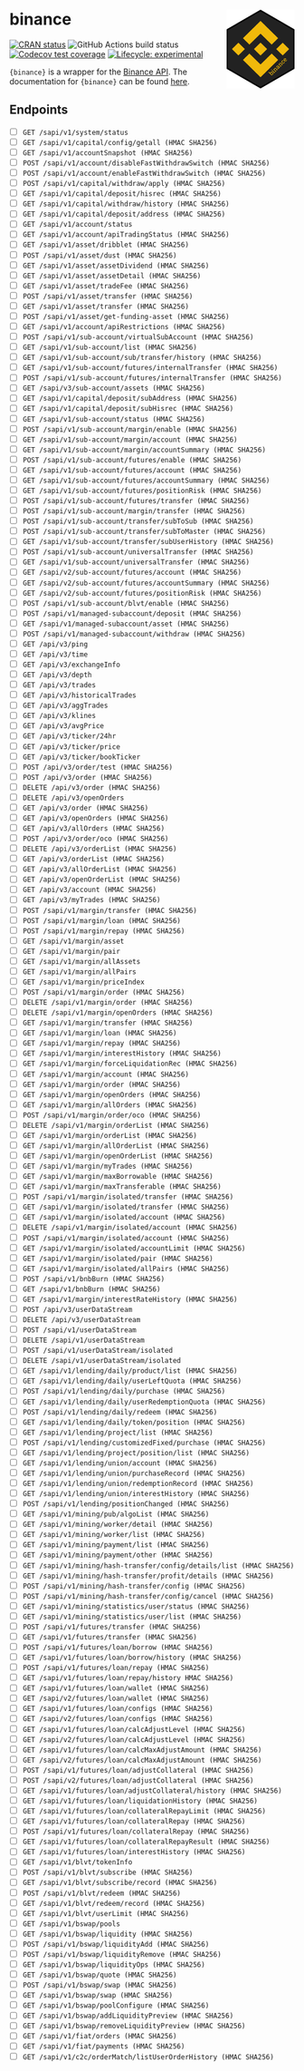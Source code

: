 
<!-- README.md is generated from README.Rmd. Please edit that file -->

# binance <img src="man/figures/binance-hex.png" align="right" alt="" width="120" />

<!-- badges: start -->

[![CRAN
status](https://www.r-pkg.org/badges/version/binance)](https://cran.r-project.org/package=binance)
![GitHub Actions build
status](https://github.com/datawookie/binance/actions/workflows/build.yaml/badge.svg)
[![Codecov test
coverage](https://img.shields.io/codecov/c/github/datawookie/binance.svg)](https://codecov.io/github/datawookie/binance)
[![Lifecycle:
experimental](https://img.shields.io/badge/lifecycle-experimental-orange.svg)](https://lifecycle.r-lib.org/articles/stages.html)
<!-- badges: end -->

`{binance}` is a wrapper for the [Binance
API](https://binance-docs.github.io/apidocs/spot/en/). The documentation
for `{binance}` can be found
[here](https://datawookie.github.io/binance/).

## Endpoints

-   [ ] `GET /sapi/v1/system/status`
-   [ ] `GET /sapi/v1/capital/config/getall (HMAC SHA256)`
-   [ ] `GET /sapi/v1/accountSnapshot (HMAC SHA256)`
-   [ ] `POST /sapi/v1/account/disableFastWithdrawSwitch (HMAC SHA256)`
-   [ ] `POST /sapi/v1/account/enableFastWithdrawSwitch (HMAC SHA256)`
-   [ ] `POST /sapi/v1/capital/withdraw/apply (HMAC SHA256)`
-   [ ] `GET /sapi/v1/capital/deposit/hisrec (HMAC SHA256)`
-   [ ] `GET /sapi/v1/capital/withdraw/history (HMAC SHA256)`
-   [ ] `GET /sapi/v1/capital/deposit/address (HMAC SHA256)`
-   [ ] `GET /sapi/v1/account/status`
-   [ ] `GET /sapi/v1/account/apiTradingStatus (HMAC SHA256)`
-   [ ] `GET /sapi/v1/asset/dribblet (HMAC SHA256)`
-   [ ] `POST /sapi/v1/asset/dust (HMAC SHA256)`
-   [ ] `GET /sapi/v1/asset/assetDividend (HMAC SHA256)`
-   [ ] `GET /sapi/v1/asset/assetDetail (HMAC SHA256)`
-   [ ] `GET /sapi/v1/asset/tradeFee (HMAC SHA256)`
-   [ ] `POST /sapi/v1/asset/transfer (HMAC SHA256)`
-   [ ] `GET /sapi/v1/asset/transfer (HMAC SHA256)`
-   [ ] `POST /sapi/v1/asset/get-funding-asset (HMAC SHA256)`
-   [ ] `GET /sapi/v1/account/apiRestrictions (HMAC SHA256)`
-   [ ] `POST /sapi/v1/sub-account/virtualSubAccount (HMAC SHA256)`
-   [ ] `GET /sapi/v1/sub-account/list (HMAC SHA256)`
-   [ ] `GET /sapi/v1/sub-account/sub/transfer/history (HMAC SHA256)`
-   [ ]
    `GET /sapi/v1/sub-account/futures/internalTransfer (HMAC SHA256)`
-   [ ]
    `POST /sapi/v1/sub-account/futures/internalTransfer (HMAC SHA256)`
-   [ ] `GET /sapi/v3/sub-account/assets (HMAC SHA256)`
-   [ ] `GET /sapi/v1/capital/deposit/subAddress (HMAC SHA256)`
-   [ ] `GET /sapi/v1/capital/deposit/subHisrec (HMAC SHA256)`
-   [ ] `GET /sapi/v1/sub-account/status (HMAC SHA256)`
-   [ ] `POST /sapi/v1/sub-account/margin/enable (HMAC SHA256)`
-   [ ] `GET /sapi/v1/sub-account/margin/account (HMAC SHA256)`
-   [ ] `GET /sapi/v1/sub-account/margin/accountSummary (HMAC SHA256)`
-   [ ] `POST /sapi/v1/sub-account/futures/enable (HMAC SHA256)`
-   [ ] `GET /sapi/v1/sub-account/futures/account (HMAC SHA256)`
-   [ ] `GET /sapi/v1/sub-account/futures/accountSummary (HMAC SHA256)`
-   [ ] `GET /sapi/v1/sub-account/futures/positionRisk (HMAC SHA256)`
-   [ ] `POST /sapi/v1/sub-account/futures/transfer (HMAC SHA256)`
-   [ ] `POST /sapi/v1/sub-account/margin/transfer (HMAC SHA256)`
-   [ ] `POST /sapi/v1/sub-account/transfer/subToSub (HMAC SHA256)`
-   [ ] `POST /sapi/v1/sub-account/transfer/subToMaster (HMAC SHA256)`
-   [ ] `GET /sapi/v1/sub-account/transfer/subUserHistory (HMAC SHA256)`
-   [ ] `POST /sapi/v1/sub-account/universalTransfer (HMAC SHA256)`
-   [ ] `GET /sapi/v1/sub-account/universalTransfer (HMAC SHA256)`
-   [ ] `GET /sapi/v2/sub-account/futures/account (HMAC SHA256)`
-   [ ] `GET /sapi/v2/sub-account/futures/accountSummary (HMAC SHA256)`
-   [ ] `GET /sapi/v2/sub-account/futures/positionRisk (HMAC SHA256)`
-   [ ] `POST /sapi/v1/sub-account/blvt/enable (HMAC SHA256)`
-   [ ] `POST /sapi/v1/managed-subaccount/deposit (HMAC SHA256)`
-   [ ] `GET /sapi/v1/managed-subaccount/asset (HMAC SHA256)`
-   [ ] `POST /sapi/v1/managed-subaccount/withdraw (HMAC SHA256)`
-   [ ] `GET /api/v3/ping`
-   [ ] `GET /api/v3/time`
-   [ ] `GET /api/v3/exchangeInfo`
-   [ ] `GET /api/v3/depth`
-   [ ] `GET /api/v3/trades`
-   [ ] `GET /api/v3/historicalTrades`
-   [ ] `GET /api/v3/aggTrades`
-   [ ] `GET /api/v3/klines`
-   [ ] `GET /api/v3/avgPrice`
-   [ ] `GET /api/v3/ticker/24hr`
-   [ ] `GET /api/v3/ticker/price`
-   [ ] `GET /api/v3/ticker/bookTicker`
-   [ ] `POST /api/v3/order/test (HMAC SHA256)`
-   [ ] `POST /api/v3/order (HMAC SHA256)`
-   [ ] `DELETE /api/v3/order (HMAC SHA256)`
-   [ ] `DELETE /api/v3/openOrders`
-   [ ] `GET /api/v3/order (HMAC SHA256)`
-   [ ] `GET /api/v3/openOrders (HMAC SHA256)`
-   [ ] `GET /api/v3/allOrders (HMAC SHA256)`
-   [ ] `POST /api/v3/order/oco (HMAC SHA256)`
-   [ ] `DELETE /api/v3/orderList (HMAC SHA256)`
-   [ ] `GET /api/v3/orderList (HMAC SHA256)`
-   [ ] `GET /api/v3/allOrderList (HMAC SHA256)`
-   [ ] `GET /api/v3/openOrderList (HMAC SHA256)`
-   [ ] `GET /api/v3/account (HMAC SHA256)`
-   [ ] `GET /api/v3/myTrades (HMAC SHA256)`
-   [ ] `POST /sapi/v1/margin/transfer (HMAC SHA256)`
-   [ ] `POST /sapi/v1/margin/loan (HMAC SHA256)`
-   [ ] `POST /sapi/v1/margin/repay (HMAC SHA256)`
-   [ ] `GET /sapi/v1/margin/asset`
-   [ ] `GET /sapi/v1/margin/pair`
-   [ ] `GET /sapi/v1/margin/allAssets`
-   [ ] `GET /sapi/v1/margin/allPairs`
-   [ ] `GET /sapi/v1/margin/priceIndex`
-   [ ] `POST /sapi/v1/margin/order (HMAC SHA256)`
-   [ ] `DELETE /sapi/v1/margin/order (HMAC SHA256)`
-   [ ] `DELETE /sapi/v1/margin/openOrders (HMAC SHA256)`
-   [ ] `GET /sapi/v1/margin/transfer (HMAC SHA256)`
-   [ ] `GET /sapi/v1/margin/loan (HMAC SHA256)`
-   [ ] `GET /sapi/v1/margin/repay (HMAC SHA256)`
-   [ ] `GET /sapi/v1/margin/interestHistory (HMAC SHA256)`
-   [ ] `GET /sapi/v1/margin/forceLiquidationRec (HMAC SHA256)`
-   [ ] `GET /sapi/v1/margin/account (HMAC SHA256)`
-   [ ] `GET /sapi/v1/margin/order (HMAC SHA256)`
-   [ ] `GET /sapi/v1/margin/openOrders (HMAC SHA256)`
-   [ ] `GET /sapi/v1/margin/allOrders (HMAC SHA256)`
-   [ ] `POST /sapi/v1/margin/order/oco (HMAC SHA256)`
-   [ ] `DELETE /sapi/v1/margin/orderList (HMAC SHA256)`
-   [ ] `GET /sapi/v1/margin/orderList (HMAC SHA256)`
-   [ ] `GET /sapi/v1/margin/allOrderList (HMAC SHA256)`
-   [ ] `GET /sapi/v1/margin/openOrderList (HMAC SHA256)`
-   [ ] `GET /sapi/v1/margin/myTrades (HMAC SHA256)`
-   [ ] `GET /sapi/v1/margin/maxBorrowable (HMAC SHA256)`
-   [ ] `GET /sapi/v1/margin/maxTransferable (HMAC SHA256)`
-   [ ] `POST /sapi/v1/margin/isolated/transfer (HMAC SHA256)`
-   [ ] `GET /sapi/v1/margin/isolated/transfer (HMAC SHA256)`
-   [ ] `GET /sapi/v1/margin/isolated/account (HMAC SHA256)`
-   [ ] `DELETE /sapi/v1/margin/isolated/account (HMAC SHA256)`
-   [ ] `POST /sapi/v1/margin/isolated/account (HMAC SHA256)`
-   [ ] `GET /sapi/v1/margin/isolated/accountLimit (HMAC SHA256)`
-   [ ] `GET /sapi/v1/margin/isolated/pair (HMAC SHA256)`
-   [ ] `GET /sapi/v1/margin/isolated/allPairs (HMAC SHA256)`
-   [ ] `POST /sapi/v1/bnbBurn (HMAC SHA256)`
-   [ ] `GET /sapi/v1/bnbBurn (HMAC SHA256)`
-   [ ] `GET /sapi/v1/margin/interestRateHistory (HMAC SHA256)`
-   [ ] `POST /api/v3/userDataStream`
-   [ ] `DELETE /api/v3/userDataStream`
-   [ ] `POST /sapi/v1/userDataStream`
-   [ ] `DELETE /sapi/v1/userDataStream`
-   [ ] `POST /sapi/v1/userDataStream/isolated`
-   [ ] `DELETE /sapi/v1/userDataStream/isolated`
-   [ ] `GET /sapi/v1/lending/daily/product/list (HMAC SHA256)`
-   [ ] `GET /sapi/v1/lending/daily/userLeftQuota (HMAC SHA256)`
-   [ ] `POST /sapi/v1/lending/daily/purchase (HMAC SHA256)`
-   [ ] `GET /sapi/v1/lending/daily/userRedemptionQuota (HMAC SHA256)`
-   [ ] `POST /sapi/v1/lending/daily/redeem (HMAC SHA256)`
-   [ ] `GET /sapi/v1/lending/daily/token/position (HMAC SHA256)`
-   [ ] `GET /sapi/v1/lending/project/list (HMAC SHA256)`
-   [ ] `POST /sapi/v1/lending/customizedFixed/purchase (HMAC SHA256)`
-   [ ] `GET /sapi/v1/lending/project/position/list (HMAC SHA256)`
-   [ ] `GET /sapi/v1/lending/union/account (HMAC SHA256)`
-   [ ] `GET /sapi/v1/lending/union/purchaseRecord (HMAC SHA256)`
-   [ ] `GET /sapi/v1/lending/union/redemptionRecord (HMAC SHA256)`
-   [ ] `GET /sapi/v1/lending/union/interestHistory (HMAC SHA256)`
-   [ ] `POST /sapi/v1/lending/positionChanged (HMAC SHA256)`
-   [ ] `GET /sapi/v1/mining/pub/algoList (HMAC SHA256)`
-   [ ] `GET /sapi/v1/mining/worker/detail (HMAC SHA256)`
-   [ ] `GET /sapi/v1/mining/worker/list (HMAC SHA256)`
-   [ ] `GET /sapi/v1/mining/payment/list (HMAC SHA256)`
-   [ ] `GET /sapi/v1/mining/payment/other (HMAC SHA256)`
-   [ ]
    `GET /sapi/v1/mining/hash-transfer/config/details/list (HMAC SHA256)`
-   [ ] `GET /sapi/v1/mining/hash-transfer/profit/details (HMAC SHA256)`
-   [ ] `POST /sapi/v1/mining/hash-transfer/config (HMAC SHA256)`
-   [ ] `POST /sapi/v1/mining/hash-transfer/config/cancel (HMAC SHA256)`
-   [ ] `GET /sapi/v1/mining/statistics/user/status (HMAC SHA256)`
-   [ ] `GET /sapi/v1/mining/statistics/user/list (HMAC SHA256)`
-   [ ] `POST /sapi/v1/futures/transfer (HMAC SHA256)`
-   [ ] `GET /sapi/v1/futures/transfer (HMAC SHA256)`
-   [ ] `POST /sapi/v1/futures/loan/borrow (HMAC SHA256)`
-   [ ] `GET /sapi/v1/futures/loan/borrow/history (HMAC SHA256)`
-   [ ] `POST /sapi/v1/futures/loan/repay (HMAC SHA256)`
-   [ ] `GET /sapi/v1/futures/loan/repay/history HMAC SHA256)`
-   [ ] `GET /sapi/v1/futures/loan/wallet (HMAC SHA256)`
-   [ ] `GET /sapi/v2/futures/loan/wallet (HMAC SHA256)`
-   [ ] `GET /sapi/v1/futures/loan/configs (HMAC SHA256)`
-   [ ] `GET /sapi/v2/futures/loan/configs (HMAC SHA256)`
-   [ ] `GET /sapi/v1/futures/loan/calcAdjustLevel (HMAC SHA256)`
-   [ ] `GET /sapi/v2/futures/loan/calcAdjustLevel (HMAC SHA256)`
-   [ ] `GET /sapi/v1/futures/loan/calcMaxAdjustAmount (HMAC SHA256)`
-   [ ] `GET /sapi/v2/futures/loan/calcMaxAdjustAmount (HMAC SHA256)`
-   [ ] `POST /sapi/v1/futures/loan/adjustCollateral (HMAC SHA256)`
-   [ ] `POST /sapi/v2/futures/loan/adjustCollateral (HMAC SHA256)`
-   [ ]
    `GET /sapi/v1/futures/loan/adjustCollateral/history (HMAC SHA256)`
-   [ ] `GET /sapi/v1/futures/loan/liquidationHistory (HMAC SHA256)`
-   [ ] `GET /sapi/v1/futures/loan/collateralRepayLimit (HMAC SHA256)`
-   [ ] `GET /sapi/v1/futures/loan/collateralRepay (HMAC SHA256)`
-   [ ] `POST /sapi/v1/futures/loan/collateralRepay (HMAC SHA256)`
-   [ ] `GET /sapi/v1/futures/loan/collateralRepayResult (HMAC SHA256)`
-   [ ] `GET /sapi/v1/futures/loan/interestHistory (HMAC SHA256)`
-   [ ] `GET /sapi/v1/blvt/tokenInfo`
-   [ ] `POST /sapi/v1/blvt/subscribe (HMAC SHA256)`
-   [ ] `GET /sapi/v1/blvt/subscribe/record (HMAC SHA256)`
-   [ ] `POST /sapi/v1/blvt/redeem (HMAC SHA256)`
-   [ ] `GET /sapi/v1/blvt/redeem/record (HMAC SHA256)`
-   [ ] `GET /sapi/v1/blvt/userLimit (HMAC SHA256)`
-   [ ] `GET /sapi/v1/bswap/pools`
-   [ ] `GET /sapi/v1/bswap/liquidity (HMAC SHA256)`
-   [ ] `POST /sapi/v1/bswap/liquidityAdd (HMAC SHA256)`
-   [ ] `POST /sapi/v1/bswap/liquidityRemove (HMAC SHA256)`
-   [ ] `GET /sapi/v1/bswap/liquidityOps (HMAC SHA256)`
-   [ ] `GET /sapi/v1/bswap/quote (HMAC SHA256)`
-   [ ] `POST /sapi/v1/bswap/swap (HMAC SHA256)`
-   [ ] `GET /sapi/v1/bswap/swap (HMAC SHA256)`
-   [ ] `GET /sapi/v1/bswap/poolConfigure (HMAC SHA256)`
-   [ ] `GET /sapi/v1/bswap/addLiquidityPreview (HMAC SHA256)`
-   [ ] `GET /sapi/v1/bswap/removeLiquidityPreview (HMAC SHA256)`
-   [ ] `GET /sapi/v1/fiat/orders (HMAC SHA256)`
-   [ ] `GET /sapi/v1/fiat/payments (HMAC SHA256)`
-   [ ] `GET /sapi/v1/c2c/orderMatch/listUserOrderHistory (HMAC SHA256)`
